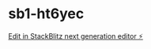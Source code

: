 # sb1-ht6yec

[Edit in StackBlitz next generation editor ⚡️](https://stackblitz.com/~/github.com/ale0009/sb1-ht6yec)